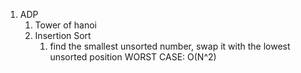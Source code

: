1. ADP
	1. Tower of hanoi
	2. Insertion Sort
		1. find the smallest unsorted number, swap it with the lowest unsorted position
			WORST CASE: O(N^2)
			